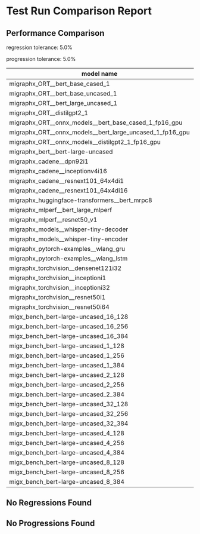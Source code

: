# Test Run Comparison Report

## Performance Comparison

regression tolerance: 5.0%

progression tolerance: 5.0%

|model name|exit_status|analysis|old_time_ms|new_time_ms|change_ms|percent_change|
|---|---|---|---|---|---|---|
|migraphx_ORT__bert_base_cased_1|PASS|within tol|91.76|91.9672|0.2072|0.23%|
|migraphx_ORT__bert_base_uncased_1|PASS|within tol|91.5874|87.1762|-4.4112|-4.82%|
|migraphx_ORT__bert_large_uncased_1|PASS|regression|307.7636|541.0773|233.3137|75.81%|
|migraphx_ORT__distilgpt2_1|PASS|progression|32.4162|30.3333|-2.0829|-6.43%|
|migraphx_ORT__onnx_models__bert_base_cased_1_fp16_gpu|Numerics|regression|93.5309|959.1258|865.5949|925.46%|
|migraphx_ORT__onnx_models__bert_large_uncased_1_fp16_gpu|Numerics|progression|275.6515|250.4315|-25.22|-9.15%|
|migraphx_ORT__onnx_models__distilgpt2_1_fp16_gpu|Numerics|within tol|39.7189|39.8866|0.1677|0.42%|
|migraphx_bert__bert-large-uncased|PASS|within tol|374.4007|371.6078|-2.7929|-0.75%|
|migraphx_cadene__dpn92i1|PASS|within tol|174.4035|171.0548|-3.3487|-1.92%|
|migraphx_cadene__inceptionv4i16|PASS|regression|5313.6184|6087.5121|773.8937|14.56%|
|migraphx_cadene__resnext101_64x4di1|PASS|within tol|322.8937|323.83|0.9364|0.29%|
|migraphx_cadene__resnext101_64x4di16|PASS|within tol|5191.3361|5111.673|-79.6631|-1.53%|
|migraphx_huggingface-transformers__bert_mrpc8|PASS|within tol|394.9629|379.6692|-15.2936|-3.87%|
|migraphx_mlperf__bert_large_mlperf|Numerics|within tol|421.0879|417.6888|-3.3991|-0.81%|
|migraphx_mlperf__resnet50_v1|PASS|within tol|88.6614|90.765|2.1036|2.37%|
|migraphx_models__whisper-tiny-decoder|PASS|within tol|33.2299|31.9087|-1.3211|-3.98%|
|migraphx_models__whisper-tiny-encoder|Numerics|within tol|180.5596|179.7218|-0.8379|-0.46%|
|migraphx_pytorch-examples__wlang_gru|PASS|within tol|80.673|81.8773|1.2042|1.49%|
|migraphx_pytorch-examples__wlang_lstm|PASS|progression|55.1017|38.6591|-16.4426|-29.84%|
|migraphx_torchvision__densenet121i32|PASS|within tol|1620.3383|1571.7705|-48.5678|-3.0%|
|migraphx_torchvision__inceptioni1|PASS|progression|223.5933|194.6044|-28.9889|-12.96%|
|migraphx_torchvision__inceptioni32|PASS|within tol|5326.2075|5307.9437|-18.2639|-0.34%|
|migraphx_torchvision__resnet50i1|PASS|progression|91.1933|84.6763|-6.517|-7.15%|
|migraphx_torchvision__resnet50i64|PASS|within tol|5046.2209|5018.2133|-28.0076|-0.56%|
|migx_bench_bert-large-uncased_16_128|PASS|within tol|2608.2757|2578.3211|-29.9546|-1.15%|
|migx_bench_bert-large-uncased_16_256|PASS|within tol|4163.8061|4177.3741|13.5681|0.33%|
|migx_bench_bert-large-uncased_16_384|Numerics|within tol|5818.0453|5781.9092|-36.1361|-0.62%|
|migx_bench_bert-large-uncased_1_128|PASS|within tol|161.0659|157.997|-3.0688|-1.91%|
|migx_bench_bert-large-uncased_1_256|PASS|progression|293.3393|267.6755|-25.6638|-8.75%|
|migx_bench_bert-large-uncased_1_384|PASS|within tol|374.479|378.0154|3.5364|0.94%|
|migx_bench_bert-large-uncased_2_128|PASS|within tol|391.3239|397.9221|6.5982|1.69%|
|migx_bench_bert-large-uncased_2_256|PASS|within tol|580.1326|581.773|1.6404|0.28%|
|migx_bench_bert-large-uncased_2_384|PASS|regression|812.8515|863.6119|50.7604|6.24%|
|migx_bench_bert-large-uncased_32_128|PASS|within tol|5102.0631|5077.4302|-24.6329|-0.48%|
|migx_bench_bert-large-uncased_32_256|PASS|within tol|8111.5947|7882.1856|-229.4091|-2.83%|
|migx_bench_bert-large-uncased_32_384|Numerics|within tol|11092.1829|11402.9321|310.7492|2.8%|
|migx_bench_bert-large-uncased_4_128|PASS|within tol|703.6385|722.458|18.8195|2.67%|
|migx_bench_bert-large-uncased_4_256|PASS|within tol|1079.2303|1107.7837|28.5534|2.65%|
|migx_bench_bert-large-uncased_4_384|PASS|within tol|1525.3681|1547.69|22.3219|1.46%|
|migx_bench_bert-large-uncased_8_128|PASS|within tol|1334.4668|1288.2528|-46.214|-3.46%|
|migx_bench_bert-large-uncased_8_256|PASS|within tol|2058.3183|2137.6659|79.3477|3.85%|
|migx_bench_bert-large-uncased_8_384|PASS|within tol|2957.1137|2889.9112|-67.2025|-2.27%|

## No Regressions Found

## No Progressions Found

